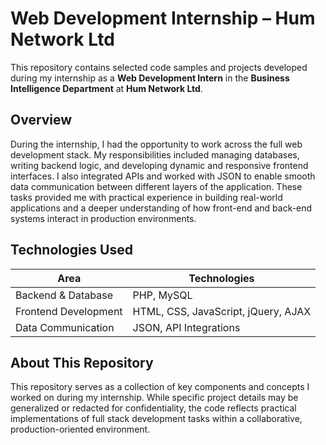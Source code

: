 # Web Development Internship – Hum Network Ltd

This repository contains selected code samples and projects developed during my internship as a **Web Development Intern** in the **Business Intelligence Department** at **Hum Network Ltd**.

## Overview

During the internship, I had the opportunity to work across the full web development stack. My responsibilities included managing databases, writing backend logic, and developing dynamic and responsive frontend interfaces. I also integrated APIs and worked with JSON to enable smooth data communication between different layers of the application. These tasks provided me with practical experience in building real-world applications and a deeper understanding of how front-end and back-end systems interact in production environments.

## Technologies Used

| Area                 | Technologies                          |
|----------------------|----------------------------------------|
| Backend & Database   | PHP, MySQL                             |
| Frontend Development | HTML, CSS, JavaScript, jQuery, AJAX    |
| Data Communication   | JSON, API Integrations                 |

## About This Repository

This repository serves as a collection of key components and concepts I worked on during my internship. While specific project details may be generalized or redacted for confidentiality, the code reflects practical implementations of full stack development tasks within a collaborative, production-oriented environment.
